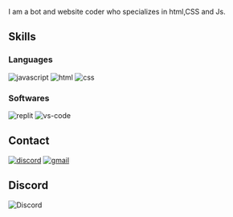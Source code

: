 I am a bot and website coder who specializes in html,CSS and Js.

## Skills
### Languages
![javascript](https://img.shields.io/badge/JavaScript-323330?style=for-the-badge&logo=javascript&logoColor=F7DF1E)
![html](https://img.shields.io/badge/HTML5-E34F26?style=for-the-badge&logo=html5&logoColor=white)
![css](https://img.shields.io/badge/CSS3-1572B6?style=for-the-badge&logo=css3&logoColor=white)
### Softwares
![replit](https://img.shields.io/badge/replit-000000?style=for-the-badge&logo=replit&logoColor=white)
![vs-code](https://img.shields.io/badge/VS_Code-007ACC?style=for-the-badge&logo=Visual-Studio-Code&logoColor=white)
## Contact
[![discord](https://img.shields.io/badge/discord-000000?style=for-the-badge&logo=discord&logoColor=white)](https://discord.com/users/737880313493061712)
[![gmail](https://img.shields.io/badge/Gmail-D14836?style=for-the-badge&logo=Gmail&logoColor=white)](mailto:info@azielbot.com)
## Discord

![Discord](https://discord.c99.nl/widget/theme-2/737880313493061712.png)
